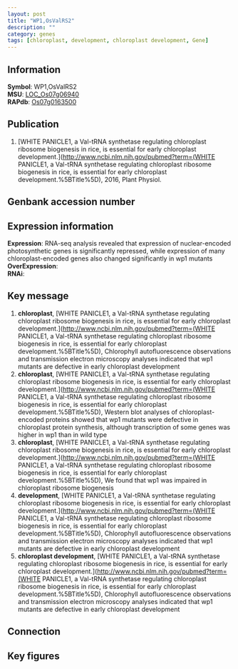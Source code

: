 ```yaml
---
layout: post
title: "WP1,OsValRS2"
description: ""
category: genes
tags: [chloroplast, development, chloroplast development, Gene]
---
```


## Information
__Symbol__: WP1,OsValRS2  
__MSU__: [LOC_Os07g06940](http://rice.plantbiology.msu.edu/cgi-bin/ORF_infopage.cgi?orf=LOC_Os07g06940)  
__RAPdb__: [Os07g0163500](http://rapdb.dna.affrc.go.jp/viewer/gbrowse_details/irgsp1?name=Os07g0163500)  

## Publication
1. [WHITE PANICLE1, a Val-tRNA synthetase regulating chloroplast ribosome biogenesis in rice, is essential for early chloroplast development.](http://www.ncbi.nlm.nih.gov/pubmed?term=(WHITE PANICLE1, a Val-tRNA synthetase regulating chloroplast ribosome biogenesis in rice, is essential for early chloroplast development.%5BTitle%5D), 2016, Plant Physiol.

## Genbank accession number

## Expression information
__Expression__: RNA-seq analysis revealed that expression of nuclear-encoded photosynthetic genes is significantly repressed, while expression of many chloroplast-encoded genes also changed significantly in wp1 mutants  
__OverExpression__:  
__RNAi__:  

## Key message
1. __chloroplast__, [WHITE PANICLE1, a Val-tRNA synthetase regulating chloroplast ribosome biogenesis in rice, is essential for early chloroplast development.](http://www.ncbi.nlm.nih.gov/pubmed?term=(WHITE PANICLE1, a Val-tRNA synthetase regulating chloroplast ribosome biogenesis in rice, is essential for early chloroplast development.%5BTitle%5D),  Chlorophyll autofluorescence observations and transmission electron microscopy analyses indicated that wp1 mutants are defective in early chloroplast development
2. __chloroplast__, [WHITE PANICLE1, a Val-tRNA synthetase regulating chloroplast ribosome biogenesis in rice, is essential for early chloroplast development.](http://www.ncbi.nlm.nih.gov/pubmed?term=(WHITE PANICLE1, a Val-tRNA synthetase regulating chloroplast ribosome biogenesis in rice, is essential for early chloroplast development.%5BTitle%5D),  Western blot analyses of chloroplast-encoded proteins showed that wp1 mutants were defective in chloroplast protein synthesis, although transcription of some genes was higher in wp1 than in wild type
3. __chloroplast__, [WHITE PANICLE1, a Val-tRNA synthetase regulating chloroplast ribosome biogenesis in rice, is essential for early chloroplast development.](http://www.ncbi.nlm.nih.gov/pubmed?term=(WHITE PANICLE1, a Val-tRNA synthetase regulating chloroplast ribosome biogenesis in rice, is essential for early chloroplast development.%5BTitle%5D),  We found that wp1 was impaired in chloroplast ribosome biogenesis
4. __development__, [WHITE PANICLE1, a Val-tRNA synthetase regulating chloroplast ribosome biogenesis in rice, is essential for early chloroplast development.](http://www.ncbi.nlm.nih.gov/pubmed?term=(WHITE PANICLE1, a Val-tRNA synthetase regulating chloroplast ribosome biogenesis in rice, is essential for early chloroplast development.%5BTitle%5D),  Chlorophyll autofluorescence observations and transmission electron microscopy analyses indicated that wp1 mutants are defective in early chloroplast development
5. __chloroplast development__, [WHITE PANICLE1, a Val-tRNA synthetase regulating chloroplast ribosome biogenesis in rice, is essential for early chloroplast development.](http://www.ncbi.nlm.nih.gov/pubmed?term=(WHITE PANICLE1, a Val-tRNA synthetase regulating chloroplast ribosome biogenesis in rice, is essential for early chloroplast development.%5BTitle%5D),  Chlorophyll autofluorescence observations and transmission electron microscopy analyses indicated that wp1 mutants are defective in early chloroplast development

## Connection

## Key figures


